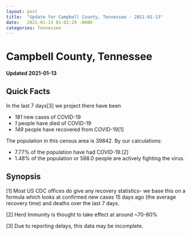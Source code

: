 ```yaml
---
layout: post
title:  "Update for Campbell County, Tennessee - 2021-01-13"
date:   2021-01-13 01:01:29 -0600
categories: Tennessee
---
```


# Campbell County, Tennessee
#### Updated 2021-01-13

## Quick Facts

In the last 7 days[3] we project there have been
- *181* new cases of COVID-19
- *1* people have died of COVID-19
- *149* people have recovered from COVID-19[1]

The population in this census area is 39842. By our calculations:
- 7.77% of the population have had COVID-19.[2]
- 1.48% of the population or 588.0 people are actively fighting the virus.

## Synopsis




[1] Most US CDC offices do give any recovery statistics- we base this on a formula which looks at confirmed new cases
15 days ago (the average recovery time) and deaths over the last 7 days.

[2] Herd Immunity is thought to take effect at around ~70-80%

[3] Due to reporting delays, this data may be incomplete.
 
    